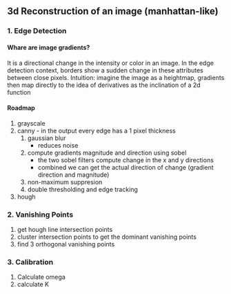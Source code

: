 ## 3d Reconstruction of an image (manhattan-like)

### 1. Edge Detection

#### Whare are image gradients?

It is a directional change in the intensity or color in an image.
In the edge detection context, borders show a sudden change in these attributes between close pixels.
Intuition: imagine the image as a heightmap, gradients then map directly to the idea of derivatives as the inclination of a 2d function

#### Roadmap

1. grayscale
2. canny - in the output every edge has a 1 pixel thickness
    1. gaussian blur
        * reduces noise
    2. compute gradients magnitude and direction using sobel
        * the two sobel filters compute change in the x and y directions
        * combined we can get the actual direction of change (gradient direction and magnitude)
    3. non-maximum suppresion
    4. double thresholding and edge tracking
3. hough

### 2. Vanishing Points


1. get hough line intersection points
2. cluster intersection points to get the dominant vanishing points
3. find 3 orthogonal vanishing points

### 3. Calibration

1. Calculate omega
2. calculate K
